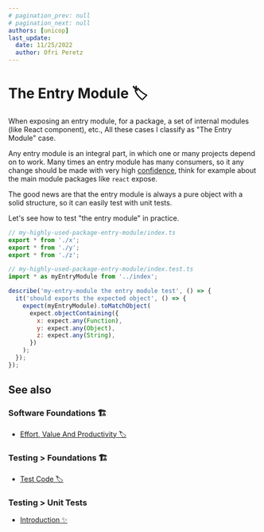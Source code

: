 ```yaml
---
# pagination_prev: null
# pagination_next: null
authors: [unicop]
last_update:
  date: 11/25/2022
  author: Ofri Peretz
---
```


# The Entry Module 🏷️

When exposing an entry module, for a package, a set of internal modules (like React component), etc., All these cases I classify as "The Entry Module" case.

Any entry module is an integral part, in which one or many projects depend on to work.
Many times an entry module has many consumers, so it any change should be made with very high [confidence](../../foundations/confidence.md), think for example about the main module packages like `react` expose.

The good news are that the entry module is always a pure object with a solid structure, so it can easily test with unit tests.

Let's see how to test "the entry module" in practice.

```javascript
// my-highly-used-package-entry-module/index.ts
export * from './x';
export * from './y';
export * from './z';

// my-highly-used-package-entry-module/index.test.ts
import * as myEntryModule from '../index';

describe('my-entry-module the entry module test', () => {
  it('should exports the expected object', () => {
    expect(myEntryModule).toMatchObject(
      expect.objectContaining({
        x: expect.any(Function),
        y: expect.any(Object),
        z: expect.any(String),
      })
    );
  });
});
```

## See also

### Software Foundations 🏗️

- [Effort, Value And Productivity 🏷️](../../../foundations/effort-value-and-productivity.md)

### Testing > Foundations 🏗️

- [Test Code 🏷️](../../foundations/test-code.md)

### Testing > Unit Tests

- [Introduction ✨](../intro.md)

